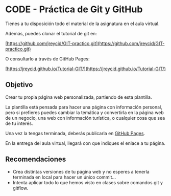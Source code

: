 
# CODE - Práctica de Git y GitHub

Tienes a tu disposición todo el material de la asignatura en el aula virtual.

Además, puedes clonar el tutorial de git en: 

[https://github.com/jreycid/GIT-practico.git](https://github.com/jreycid/GIT-practico.git)

O consultarlo a través de GitHub Pages:

[https://jreycid.github.io/Tutorial-GIT/](https://jreycid.github.io/Tutorial-GIT/)

## Objetivo

 Crear tu propia página web personalizada, partiendo de esta plantilla.
 
 La plantilla está pensada para hacer una página con información personal, pero si prefieres puedes cambiar la temática y convertirla en la página web de un negocio, una web con información turística, o cualquier cosa que sea de tu interés.

Una vez la tengas terminada, deberás publicarla en [GitHub Pages](https://pages.github.com/).

En la entrega del aula virtual, llegará con que indiques el enlace a tu página.

## Recomendaciones

- Crea distintas versiones de tu página web y no esperes a tenerla terminada en local para hacer un único commit...
- Intenta aplicar todo lo que hemos visto en clases sobre comandos git y gitflow.



